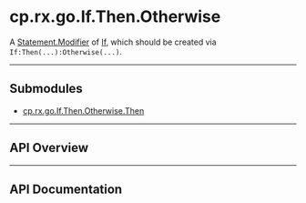 # cp.rx.go.If.Then.Otherwise

A [Statement.Modifier](cp.rx.go.Statement.Modifier.md) of [If](cp.rx.go.If.md), which should be created via `If:Then(...):Otherwise(...)`.

---

## Submodules
 * [cp.rx.go.If.Then.Otherwise.Then](cp.rx.go.If.Then.Otherwise.Then.md)

---

## API Overview

---

## API Documentation

